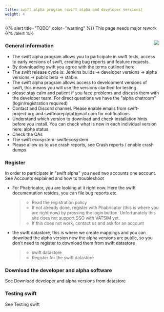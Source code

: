 ```yaml
---
title: swift alpha program (swift alpha and developer versions)
weight: 4
---
```


{{% alert title="TODO" color="warning" %}}
This page needs major rework
{{% /alert %}}

<img style="float: right;" src="http://img.swift-project.org/preview-swift_alpha_program.png">


### General information

-   The swift alpha program allows you to participate in swift tests,
    access to early versions of swift, creating bug reports and feature
    requests.
-   By downloading swift you agree with the terms outlined here
-   The swift release cycle is: Jenkins builds -\> developer versions
    -\> alpha versions -\> public beta -\> stable.
-   The swift alpha program allows access to development versions of
    swift, this means you will use the versions clarified for testing.
-   please stay calm and patient if you face problems and discuss them
    with the developer team. For direct questions we have the \"alpha
    chatroom\" (login/registration required)
-   Contact and Discord channel. Please enable emails from
    swift-project.org and swiftnoreply(at)gmail.com for notifications
-   Understand which version to download and check installation hints
    before you install. You can check what is new in each individual
    version here: alpha status
-   Check the QAs
-   The swift ecosystem: swiftecosystem
-   Please allow us to use crash reports, see Crash reports / enable
    crash dumps

### Register

In order to participate in \"swift alpha\" you need two accounts one
account. See Accounts explained and how to troubleshoot

-   For Phabricator, you are looking at it right now. Here the swift
    documentation resides, you can file bug reports etc.

    > -   Read the registration policy
    > -   If not already done, register with Phabricator (this is where
    >     you are right now) by pressing the login button. Unfortunately
    >     this site does not support SSO with VATSIM yet.
    > -   If this does not work, contact us and ask for an account

-   the swift datastore, this is where we create mappings and you can
    download the alpha version now the alpha versions are public, so you
    don\'t need to register to download them from swift datastore

    > -   swift datastore
    > -   Register for the swift datastore

### Download the developer and alpha software

See Download developer and alpha versions from datastore

### Testing swift

See Testing swift